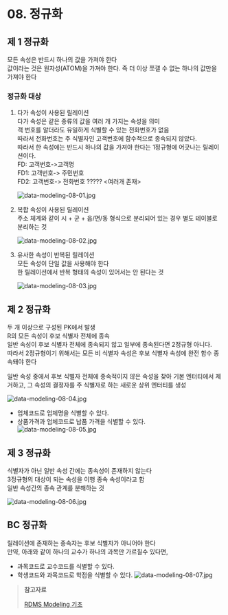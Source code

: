 # 08. 정규화

## 제 1 정규화

모든 속성은 반드시 하나의 값을 가져야 한다  
값이라는 것은 원자성(ATOM)을 가져야 한다. 즉 더 이상 쪼갤 수 없는 하나의 값만을 가져야 한다

### 정규화 대상

1. 다가 속성이 사용된 릴레이션  
   다가 속성은 같은 종류의 값을 여러 개 가지는 속성을 의미  
   객 번호를 알더라도 유일하게 식별할 수 있는 전화번호가 없음  
   따라서 전화번호는 주 식별자인 고객번호에 함수적으로 종속되지 않았다.  
   따라서 한 속성에는 반드시 하나의 값을 가져야 한다는 1정규형에 어긋나는 릴레이션이다.  
   FD: 고객번호->고객명  
   FD1: 고객번호-> 주민번호  
   FD2: 고객번호-> 전화번호 ????? <여러개 존재>

   ![data-modeling-08-01.jpg](data-modeling-08-01.jpg)

2. 복합 속성이 사용된 릴레이션  
   주소 체계와 같이 시 + 군 + 읍/면/동 형식으로 분리되어 있는 경우 별도 테이블로 분리하는 것

   ![data-modeling-08-02.jpg](data-modeling-08-02.jpg)

3. 유사한 속성이 반복된 릴레이션  
   모든 속성이 단일 값을 사용해야 한다  
   한 릴레이션에서 반복 형태의 속성이 있어서는 안 된다는 것

   ![data-modeling-08-03.jpg](data-modeling-08-03.jpg)

## 제 2 정규화

두 개 이상으로 구성된 PK에서 발생  
R의 모든 속성이 후보 식별자 전체에 종속  
일반 속성이 후보 식별자 전체에 종속되지 않고 일부에 종속된다면 2정규형 아니다.  
따라서 2정규형이기 위해서는 모든 비 식별자 속성은 후보 식별자 속성에 완전 함수 종속돼야 한다  

일반 속성 중에서 후보 식별자 전체에 종속적이지 않은 속성을 찾아 기본 엔터티에서 제거하고, 그 속성의 결정자를 주 식별자로 하는 새로운 상위 엔터티를 생성

![data-modeling-08-04.jpg](data-modeling-08-04.jpg)

- 업체코드로 업체명을 식별할 수 있다.
- 상품가격과 업체코드로 납품 가격을 식별할 수 있다.
  ![data-modeling-08-05.jpg](data-modeling-08-05.jpg)

## 제 3 정규화

식별자가 아닌 일반 속성 간에는 종속성이 존재하지 않는다  
3정규형의 대상이 되는 속성을 이행 종속 속성이라고 함  
일반 속성간의 종속 관계를 분해하는 것  

![data-modeling-08-06.jpg](data-modeling-08-06.jpg)

## BC 정규화

릴레이션에 존재하는 종속자는 후보 식별자가 아니어야 한다  
만약, 아래와 같이 하나의 교수가 하나의 과목만 가르칠수 있다면,  

- 과목코드로 교수코드를 식별할 수 있다.
- 학생코드와 과목코드로 학점을 식별할 수 있다.
  ![data-modeling-08-07.jpg](data-modeling-08-07.jpg)

> __참고자료__
>
> [RDMS Modeling 기초](https://inf.run/XhFbZ)